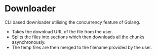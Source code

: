 # Downloader
CLI based downloader utilising the concurrency feature of Golang. 

- Takes the download URL of the file from the user.
- Splits the files into sections which then downloads all the chunks asynchronously.
- The temp files are then merged to the filename provided by the user.
